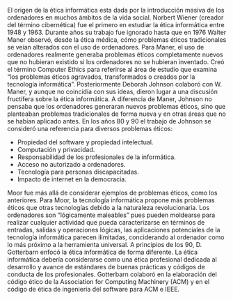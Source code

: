 El origen de la ética informática esta dada por la introducción masiva de los ordenadores en muchos ámbitos de la vida social. Norbert Wiener (creador del término cibernética) fue el primero en estudiar la ética informática entre 1948 y 1963. Durante años su trabajo fue ignorado hasta que en 1976 Walter Maner observó, desde la ética médica, cómo problemas éticos tradicionales se veían alterados con el uso de ordenadores.
Para Maner, el uso de ordenadores realmente generaba problemas éticos completamente nuevos que no hubieran existido si los ordenadores no se hubieran inventado. Creó el término Computer Ethics para referirse al área de estudio que examina “los problemas éticos agravados, transformados o creados por la tecnología informática”. Posteriormente Deborah Johnson colaboró con W. Maner, y aunque no coincidía con sus ideas, dieron lugar a una discusión fructífera sobre la ética informática. A diferencia de Maner, Johnson no pensaba que los ordenadores generaran nuevos problemas éticos, sino que planteaban problemas tradicionales de forma nueva y en otras áreas que no se habían aplicado antes.
En los años 80 y 90 el trabajo de Johnson se consideró una referencia para diversos problemas éticos:

- Propiedad del software y propiedad intelectual.
- Computación y privacidad.
- Responsabilidad de los profesionales de la informática.
- Acceso no autorizado a ordenadores.
- Tecnología para personas discapacitadas.
- Impacto de internet en la democracia.

Moor fue más allá de considerar ejemplos de problemas éticos, como los anteriores. Para Moor, la tecnología informática propone más problemas éticos que otras tecnologías debido a la naturaleza revolucionaria. Los ordenadores son “lógicamente maleables” pues pueden moldearse para realizar cualquier actividad que pueda caracterizarse en términos de entradas, salidas y operaciones lógicas, las aplicaciones potenciales de la tecnología informática parecen ilimitadas, conciderando al ordenador como lo más próximo a la herramienta universal.
A principios de los 90, D. Gotterbarn enfocó la ética informática de forma diferente. La ética informática debería considerarse como una ética profesional dedicada al desarrollo y avance de estándares de buenas prácticas y códigos de conducta de los profesionales. Gotterbarn colaboró en la elaboración del código ético de la Association for Computing Machinery (ACM) y en el código de ética de ingeniería del software para ACM e IEEE.
